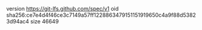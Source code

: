 version https://git-lfs.github.com/spec/v1
oid sha256:ce7e4d4f46ce3c7149a57ff1228863479151151919650c4a9f88d53823d94ac4
size 46649
